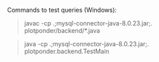 Commands to test queries (Windows):

>javac -cp .;mysql-connector-java-8.0.23.jar;. plotponder/backend/*.java

>java -cp .;mysql-connector-java-8.0.23.jar;. plotponder.backend.TestMain
